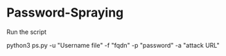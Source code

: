 # Password-Spraying

Run the script

python3 ps.py -u "Username file" -f "fqdn" -p "password" -a "attack URL"
